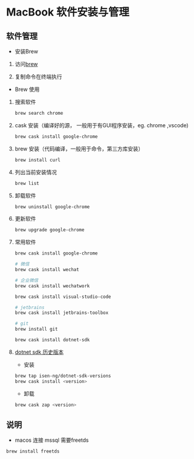 # MacBook 软件安装与管理

## 软件管理

- 安装Brew

1. 访问[brew](https://brew.sh)

2. 复制命令在终端执行

- Brew 使用

1. 搜索软件

    ```bash
    brew search chrome
    ```

2. cask 安装（编译好的源， 一般用于有GUI程序安装，eg. chrome ,vscode)

    ```bash
    brew cask install google-chrome
    ```

3. brew 安装（代码编译，一般用于命令，第三方库安装）

    ```bash
    brew install curl
    ```

4. 列出当前安装情况

    ```bash
    brew list
    ```

5. 卸载软件

    ```bash
    brew uninstall google-chrome
    ```

6. 更新软件

    ```bash
    brew upgrade google-chrome
    ```

7. 常用软件

    ```bash
    brew cask install google-chrome

    # 微信
    brew cask install wechat

    # 企业微信
    brew cask install wechatwork

    brew cask install visual-studio-code

    # jetbrains
    brew cask install jetbrains-toolbox

    # git
    brew install git

    brew cask install dotnet-sdk

    ```

8. [dotnet sdk 历史版本](https://github.com/isen-ng/homebrew-dotnet-sdk-versions)

    - 安装  

    ```bash
    brew tap isen-ng/dotnet-sdk-versions
    brew cask install <version>

    ```

    - 卸载

    ```bash
    brew cask zap <version>
    ```

## 说明

- macos 连接 mssql 需要freetds

```bash
brew install freetds
```
